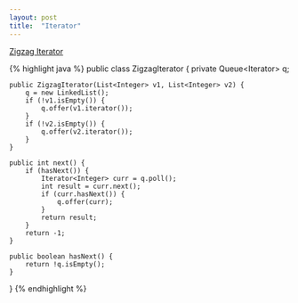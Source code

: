 ```yaml
---
layout: post
title:  "Iterator"
---
```


[Zigzag Iterator][zigzag-iterator]

{% highlight java %}
public class ZigzagIterator {
    private Queue<Iterator<Integer>> q;

    public ZigzagIterator(List<Integer> v1, List<Integer> v2) {
        q = new LinkedList();
        if (!v1.isEmpty()) {
            q.offer(v1.iterator());
        }
        if (!v2.isEmpty()) {
            q.offer(v2.iterator());
        }   
    }

    public int next() {
        if (hasNext()) {
            Iterator<Integer> curr = q.poll();
            int result = curr.next();
            if (curr.hasNext()) {
                q.offer(curr);
            }
            return result;
        }
        return -1;
    }

    public boolean hasNext() {
        return !q.isEmpty();
    }
}
{% endhighlight %}

[zigzag-iterator]: https://leetcode.com/problems/zigzag-iterator/
